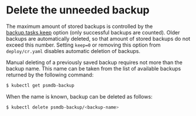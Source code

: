 # Delete the unneeded backup

The maximum amount of stored backups is controlled by the [backup.tasks.keep](operator.md#backup-tasks-keep)
option (only successful backups are counted). Older backups are automatically
deleted, so that amount of stored backups do not exceed this number. Setting
`keep=0` or removing this option from `deploy/cr.yaml` disables automatic
deletion of backups.

Manual deleting of a previously saved backup requires not more than the backup
name. This name can be taken from the list of available backups returned
by the following command:

``` {.bash data-prompt="$" }
$ kubectl get psmdb-backup
```

When the name is known, backup can be deleted as follows:

``` {.bash data-prompt="$" }
$ kubectl delete psmdb-backup/<backup-name>
```
